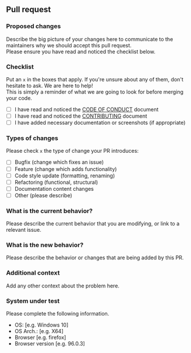 ## Pull request

### Proposed changes

Describe the big picture of your changes here to communicate to the maintainers why we should accept this pull request.<br>
Please ensure you have read and noticed the checklist below.

### Checklist

Put an `x` in the boxes that apply. If you're unsure about any of them, don't hesitate to ask. We are here to help!<br>
This is simply a reminder of what we are going to look for before merging your code.

- [ ] I have read and noticed the [CODE OF CONDUCT](https://github.com/Sven-Seyfert/Au3VidOverlay/blob/master/docs/CODE_OF_CONDUCT.md) document
- [ ] I have read and noticed the [CONTRIBUTING](https://github.com/Sven-Seyfert/Au3VidOverlay/blob/master/docs/CONTRIBUTING.md) document
- [ ] I have added necessary documentation or screenshots (if appropriate)

### Types of changes

Please check `x` the type of change your PR introduces:

- [ ] Bugfix (change which fixes an issue)
- [ ] Feature (change which adds functionality)
- [ ] Code style update (formatting, renaming)
- [ ] Refactoring (functional, structural)
- [ ] Documentation content changes
- [ ] Other (please describe)

### What is the current behavior?

Please describe the current behavior that you are modifying, or link to a relevant issue.

### What is the new behavior?

Please describe the behavior or changes that are being added by this PR.

### Additional context

Add any other context about the problem here.

### System under test

Please complete the following information.

- OS: [e.g. Windows 10]
- OS Arch.: [e.g. X64]
- Browser [e.g. firefox]
- Browser version [e.g. 96.0.3]

